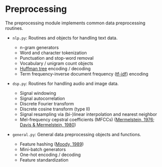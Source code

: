 # Preprocessing
The preprocessing module implements common data preprocessing routines.

- `nlp.py`: Routines and objects for handling text data.
    - n-gram generators
    - Word and character tokenization
    - Punctuation and stop-word removal
    - Vocabulary / unigram count objects
    - [Huffman tree](https://en.wikipedia.org/wiki/Huffman_coding) encoding / decoding
    - Term frequency-inverse document frequency ([tf-idf](https://en.wikipedia.org/wiki/Tf%E2%80%93idf)) encoding

- `dsp.py`: Routines for handling audio and image data.
    - Signal windowing
    - Signal autocorrelation
    - Discrete Fourier transform
    - Discrete cosine transform (type II)
    - Signal resampling via (bi-)linear interpolation and nearest neighbor
    - Mel-frequency cepstral coefficients (MFCCs) ([Mermelstein, 1976](https://files.eric.ed.gov/fulltext/ED128870.pdf#page=93); [Davis & Mermelstein, 1980](https://pdfs.semanticscholar.org/24b8/7a58511919cc867a71f0b58328694dd494b3.pdf))

- `general.py`: General data preprocessing objects and functions.
    - Feature hashing ([Moody, 1989](http://papers.nips.cc/paper/175-fast-learning-in-multi-resolution-hierarchies.pdf))
    - Mini-batch generators
    - One-hot encoding / decoding
    - Feature standardization
